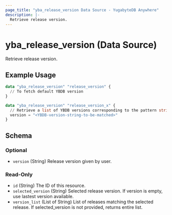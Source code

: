 ```yaml
---
page_title: "yba_release_version Data Source - YugabyteDB Anywhere"
description: |-
  Retrieve release version.
---
```


# yba_release_version (Data Source)

Retrieve release version.

## Example Usage

```terraform
data "yba_release_version" "release_version" {
  // To fetch default YBDB version
}

data "yba_release_version" "release_version_x" {
  // Retrieve a list of YBDB versions corresponding to the pattern string.
  version = "<YBDB-version-string-to-be-matched>"
}
```

<!-- schema generated by tfplugindocs -->
## Schema

### Optional

- `version` (String) Release version given by user.

### Read-Only

- `id` (String) The ID of this resource.
- `selected_version` (String) Selected release version. If version is empty, use lastest version available.
- `version_list` (List of String) List of releases matching the selected release. If selected_version is not provided, returns entire list.
